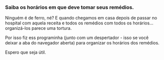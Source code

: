 ### Saiba os horários em que deve tomar seus remédios.

Ninguém é de ferro, né? E quando chegamos em casa depois de passar no hospital com aquela receita e todos os remédios com todos os horários... organizá-los parece uma tortura.

Por isso fiz ess programinha (junto com um despertador - isso se você deixar a aba do navegador aberta) para organizar os horários dos remédios.

Espero que seja útil.

